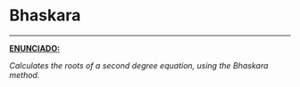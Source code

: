 # Bhaskara
---------------------------------
<u><b>ENUNCIADO:</b></u>

<i>Calculates the roots of a second degree equation, using the Bhaskara method.</i>
